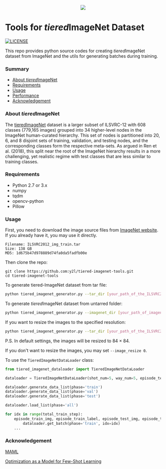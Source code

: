 <p align="center">
    <img src="https://raw.githubusercontent.com/y2l/tiered-imagenet-tools/master/docs/tiered-imagenet.png" />
</p>

# Tools for *tiered*ImageNet Dataset

[![LICENSE](https://img.shields.io/badge/license-MIT-blue.svg)](https://github.com/y2l/tiered-imagenet-tools/blob/master/LICENSE)

This repo provides python source codes for creating *tiered*ImageNet dataset from ImageNet and the utils for generating batches during training.

### Summary

* [About *tiered*ImageNet](#about-tieredImageNet)
* [Requirements](#requirements)
* [Usage](#usage)
* [Performance](#performance)
* [Acknowledgement](#acknowledgement)

### About *tiered*ImageNet

The [tieredImageNet](https://arxiv.org/pdf/1803.00676.pdf) dataset is a larger subset of ILSVRC-12 with 608 classes (779,165 images) grouped into 34 higher-level nodes in the ImageNet human-curated hierarchy. This set of nodes is partitioned into 20, 6, and 8 disjoint sets of training, validation, and testing nodes, and the corresponding classes form the respective meta-sets. As argued in Ren et al. (2018), this split near the root of the ImageNet hierarchy results in a more challenging, yet realistic regime with test classes that are less similar to training classes.

### Requirements

- Python 2.7 or 3.x
- numpy
- tqdm
- opencv-python
- Pillow

### Usage 
First, you need to download the image source files from [ImageNet website](http://www.image-net.org/challenges/LSVRC/2012/). If you already have it, you may use it directly.
```
Filename: ILSVRC2012_img_train.tar
Size: 138 GB
MD5: 1d675b47d978889d74fa0da5fadfb00e
```
Then clone the repo:
```
git clone https://github.com:y2l/tiered-imagenet-tools.git
cd tiered-imagenet-tools
```
To generate tiered-ImageNet dataset from tar file:
```bash
python tiered_imagenet_generator.py --tar_dir [your_path_of_the_ILSVRC2012_img_train.tar]
```
To generate *tiered*ImageNet dataset from untarred folder:
```bash
python tiered_imagenet_generator.py --imagenet_dir [your_path_of_imagenet_folder]
```
If you want to resize the images to the specified resolution:
```bash
python tiered_imagenet_generator.py --tar_dir [your_path_of_the_ILSVRC2012_img_train.tar] --image_resize 100
```
P.S. In default settings, the images will be resized to 84 × 84. 

If you don't want to resize the images, you may set ```--image_resize 0```.

To use the ```TieredImageNetDataLoader``` class:
```python
from tiered_imagenet_dataloader import TieredImageNetDataLoader

dataloader = TieredImageNetDataLoader(shot_num=5, way_num=5, episode_test_sample_num=15)

dataloader.generate_data_list(phase='train')
dataloader.generate_data_list(phase='val')
dataloader.generate_data_list(phase='test')

dataloader.load_list(phase='all')

for idx in range(total_train_step):
    episode_train_img, episode_train_label, episode_test_img, episode_test_label = \
        dataloader.get_batch(phase='train', idx=idx)
    ...
```

### Acknowledgement
[MAML](https://github.com/cbfinn/maml)

[Optimization as a Model for Few-Shot Learning](https://github.com/gitabcworld/FewShotLearning)
